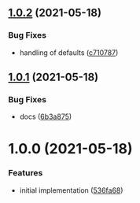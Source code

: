 ## [1.0.2](https://github.com/seleb/draw-1-bit/compare/v1.0.1...v1.0.2) (2021-05-18)


### Bug Fixes

* handling of defaults ([c710787](https://github.com/seleb/draw-1-bit/commit/c710787656f582bdd6ed057b446eba201783d2db))

## [1.0.1](https://github.com/seleb/draw-1-bit/compare/v1.0.0...v1.0.1) (2021-05-18)


### Bug Fixes

* docs ([6b3a875](https://github.com/seleb/draw-1-bit/commit/6b3a875fae92a375eea824c40b3a464daff9d0bb))

# 1.0.0 (2021-05-18)


### Features

* initial implementation ([536fa68](https://github.com/seleb/draw-1-bit/commit/536fa685fd7e5b6bd10f1cbe58d4742ea53f46f4))
